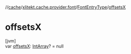 //[cache](../../../index.md)/[xlitekt.cache.provider.font](../index.md)/[FontEntryType](index.md)/[offsetsX](offsets-x.md)

# offsetsX

[jvm]\
var [offsetsX](offsets-x.md): [IntArray](https://kotlinlang.org/api/latest/jvm/stdlib/kotlin/-int-array/index.html)? = null
